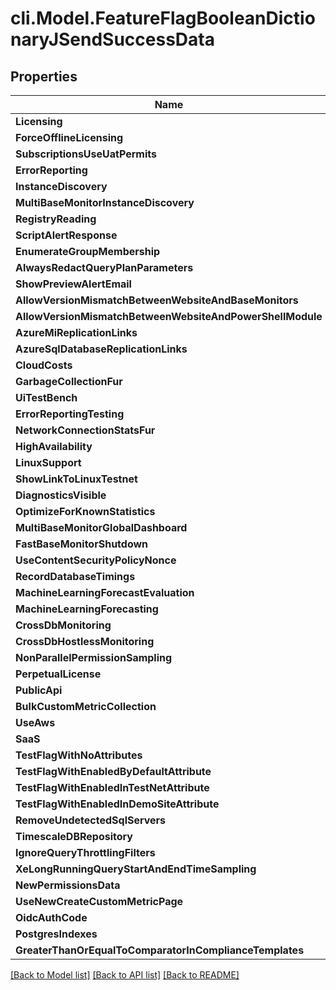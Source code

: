 # cli.Model.FeatureFlagBooleanDictionaryJSendSuccessData

## Properties

Name | Type | Description | Notes
------------ | ------------- | ------------- | -------------
**Licensing** | **bool** |  | [optional] 
**ForceOfflineLicensing** | **bool** |  | [optional] 
**SubscriptionsUseUatPermits** | **bool** |  | [optional] 
**ErrorReporting** | **bool** |  | [optional] 
**InstanceDiscovery** | **bool** |  | [optional] 
**MultiBaseMonitorInstanceDiscovery** | **bool** |  | [optional] 
**RegistryReading** | **bool** |  | [optional] 
**ScriptAlertResponse** | **bool** |  | [optional] 
**EnumerateGroupMembership** | **bool** |  | [optional] 
**AlwaysRedactQueryPlanParameters** | **bool** |  | [optional] 
**ShowPreviewAlertEmail** | **bool** |  | [optional] 
**AllowVersionMismatchBetweenWebsiteAndBaseMonitors** | **bool** |  | [optional] 
**AllowVersionMismatchBetweenWebsiteAndPowerShellModule** | **bool** |  | [optional] 
**AzureMiReplicationLinks** | **bool** |  | [optional] 
**AzureSqlDatabaseReplicationLinks** | **bool** |  | [optional] 
**CloudCosts** | **bool** |  | [optional] 
**GarbageCollectionFur** | **bool** |  | [optional] 
**UiTestBench** | **bool** |  | [optional] 
**ErrorReportingTesting** | **bool** |  | [optional] 
**NetworkConnectionStatsFur** | **bool** |  | [optional] 
**HighAvailability** | **bool** |  | [optional] 
**LinuxSupport** | **bool** |  | [optional] 
**ShowLinkToLinuxTestnet** | **bool** |  | [optional] 
**DiagnosticsVisible** | **bool** |  | [optional] 
**OptimizeForKnownStatistics** | **bool** |  | [optional] 
**MultiBaseMonitorGlobalDashboard** | **bool** |  | [optional] 
**FastBaseMonitorShutdown** | **bool** |  | [optional] 
**UseContentSecurityPolicyNonce** | **bool** |  | [optional] 
**RecordDatabaseTimings** | **bool** |  | [optional] 
**MachineLearningForecastEvaluation** | **bool** |  | [optional] 
**MachineLearningForecasting** | **bool** |  | [optional] 
**CrossDbMonitoring** | **bool** |  | [optional] 
**CrossDbHostlessMonitoring** | **bool** |  | [optional] 
**NonParallelPermissionSampling** | **bool** |  | [optional] 
**PerpetualLicense** | **bool** |  | [optional] 
**PublicApi** | **bool** |  | [optional] 
**BulkCustomMetricCollection** | **bool** |  | [optional] 
**UseAws** | **bool** |  | [optional] 
**SaaS** | **bool** |  | [optional] 
**TestFlagWithNoAttributes** | **bool** |  | [optional] 
**TestFlagWithEnabledByDefaultAttribute** | **bool** |  | [optional] 
**TestFlagWithEnabledInTestNetAttribute** | **bool** |  | [optional] 
**TestFlagWithEnabledInDemoSiteAttribute** | **bool** |  | [optional] 
**RemoveUndetectedSqlServers** | **bool** |  | [optional] 
**TimescaleDBRepository** | **bool** |  | [optional] 
**IgnoreQueryThrottlingFilters** | **bool** |  | [optional] 
**XeLongRunningQueryStartAndEndTimeSampling** | **bool** |  | [optional] 
**NewPermissionsData** | **bool** |  | [optional] 
**UseNewCreateCustomMetricPage** | **bool** |  | [optional] 
**OidcAuthCode** | **bool** |  | [optional] 
**PostgresIndexes** | **bool** |  | [optional] 
**GreaterThanOrEqualToComparatorInComplianceTemplates** | **bool** |  | [optional] 

[[Back to Model list]](../README.md#documentation-for-models) [[Back to API list]](../README.md#documentation-for-api-endpoints) [[Back to README]](../README.md)

